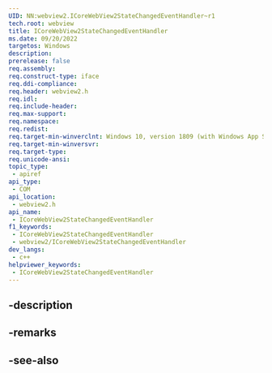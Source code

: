 ```yaml
---
UID: NN:webview2.ICoreWebView2StateChangedEventHandler~r1
tech.root: webview
title: ICoreWebView2StateChangedEventHandler
ms.date: 09/20/2022
targetos: Windows
description: 
prerelease: false
req.assembly: 
req.construct-type: iface
req.ddi-compliance: 
req.header: webview2.h
req.idl: 
req.include-header: 
req.max-support: 
req.namespace: 
req.redist: 
req.target-min-winverclnt: Windows 10, version 1809 (with Windows App SDK 1.1 or later)
req.target-min-winversvr: 
req.target-type: 
req.unicode-ansi: 
topic_type:
 - apiref
api_type:
 - COM
api_location:
 - webview2.h
api_name:
 - ICoreWebView2StateChangedEventHandler
f1_keywords:
 - ICoreWebView2StateChangedEventHandler
 - webview2/ICoreWebView2StateChangedEventHandler
dev_langs:
 - c++
helpviewer_keywords:
 - ICoreWebView2StateChangedEventHandler
---
```


## -description

## -remarks

## -see-also

